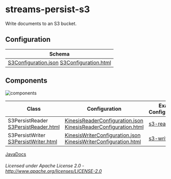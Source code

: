streams-persist-s3
==============

Write documents to an S3 bucket.

## Configuration

| Schema |
|--------|
| [S3Configuration.json](org/apache/streams/s3/S3Configuration.json "S3Configuration.json") [S3Configuration.html](apidocs/org/apache/streams/s3/S3Configuration.html "javadoc") |

## Components

![components](components.dot.svg "Components")

| Class | Configuration | Example Configuration(s) |
|-------|---------------|--------------------------|
| S3PersistReader [S3PersistReader.html](apidocs/org/apache/streams/s3/S3PersistReader.html "javadoc") | [KinesisReaderConfiguration.json](org/apache/streams/s3/KinesisReaderConfiguration.json "KinesisReaderConfiguration.json") [KinesisReaderConfiguration.html](apidocs/org/apache/streams/s3/KinesisReaderConfiguration.html "javadoc") | [s3-read.conf](s3-read.conf "s3-read.conf") |
| S3PersistWriter [S3PersistWriter.html](apidocs/org/apache/streams/s3/S3PersistWriter "javadoc") | [KinesisWriterConfiguration.json](org/apache/streams/s3/KinesisWriterConfiguration.json "KinesisWriterConfiguration.json") [KinesisWriterConfiguration.html](apidocs/org/apache/streams/s3/KinesisWriterConfiguration.html "javadoc") | [s3-write.conf](s3-write.conf "s3-write.conf") |

[JavaDocs](apidocs/index.html "JavaDocs")

###### Licensed under Apache License 2.0 - http://www.apache.org/licenses/LICENSE-2.0
